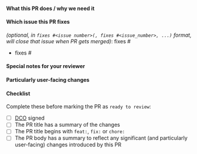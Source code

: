 #### What this PR does / why we need it

#### Which issue this PR fixes

_(optional, in `fixes #<issue number>(, fixes #<issue_number>, ...)` format,
will close that issue when PR gets merged)_: fixes #

- fixes #

#### Special notes for your reviewer

#### Particularly user-facing changes

#### Checklist

Complete these before marking the PR as `ready to review`:

<!-- [Place an '[x]' (no spaces) in all applicable fields.] -->

- [ ] [DCO](https://github.com/prometheus-community/helm-charts/blob/main/CONTRIBUTING.md#sign-off-your-work) signed
- [ ] The PR title has a summary of the changes
- [ ] The PR title begins with `feat:`, `fix:` or `chore:`
- [ ] The PR body has a summary to reflect any significant (and particularly
  user-facing) changes introduced by this PR

